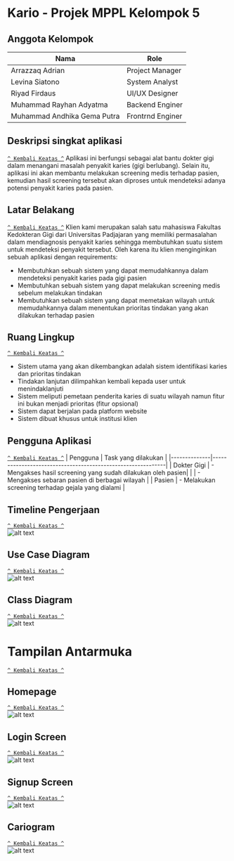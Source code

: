 # Kario - Projek MPPL Kelompok 5
## Anggota Kelompok
| Nama                       | Role             |
|----------------------------|------------------|
| Arrazzaq Adrian            | Project Manager  |
| Levina Siatono             | System Analyst   |
| Riyad Firdaus              | UI/UX Designer   |
| Muhammad Rayhan Adyatma    | Backend Enginer  |
|Muhammad Andhika Gema Putra | Frontrnd Enginer |

## Deskripsi singkat aplikasi
[`^ Kembali Keatas ^`](#)
Aplikasi ini berfungsi sebagai alat bantu dokter gigi dalam menangani masalah penyakit
karies (gigi berlubang). Selain itu, aplikasi ini akan membantu melakukan screening medis
terhadap pasien, kemudian hasil screening tersebut akan diproses untuk mendeteksi adanya
potensi penyakit karies pada pasien.


## Latar Belakang
[`^ Kembali Keatas ^`](#)
Klien kami merupakan salah satu mahasiswa Fakultas Kedokteran Gigi dari Universitas Padjajaran yang memiliki permasalahan dalam mendiagnosis penyakit karies sehingga membutuhkan suatu sistem untuk mendeteksi penyakit tersebut. Oleh karena itu klien menginginkan sebuah aplikasi dengan requirements:
- Membutuhkan sebuah sistem yang dapat memudahkannya dalam mendeteksi penyakit karies pada gigi pasien
- Membutuhkan sebuah sistem yang dapat melakukan screening medis sebelum melakukan tindakan
- Membutuhkan sebuah sistem yang dapat memetakan wilayah untuk memudahkannya dalam menentukan prioritas tindakan yang akan dilakukan terhadap pasien

## Ruang Lingkup
[`^ Kembali Keatas ^`](#)
- Sistem utama yang akan dikembangkan adalah sistem identifikasi karies dan prioritas tindakan
- Tindakan lanjutan dilimpahkan kembali kepada user untuk menindaklanjuti
- Sistem meliputi pemetaan penderita karies di suatu wilayah namun fitur ini bukan menjadi prioritas (fitur opsional)
- Sistem dapat berjalan pada platform website
- Sistem dibuat khusus untuk institusi klien

## Pengguna Aplikasi
[`^ Kembali Keatas ^`](#)
| Pengguna     | Task yang dilakukan |
|--------------|-------------------------------------------------------------|
| Dokter Gigi  | - Mengakses hasil screening yang sudah dilakukan oleh pasien|
|              | - Mengakses sebaran pasien di berbagai wilayah              |
| Pasien       | - Melakukan screening terhadap gejala yang dialami          |

## Timeline Pengerjaan
[`^ Kembali Keatas ^`](#)<br>
![alt text](https://github.com/inQuacknito/mppl/blob/main/Images/Timeline.jpg)

## Use Case Diagram
[`^ Kembali Keatas ^`](#)<br>
![alt text](https://github.com/inQuacknito/mppl/blob/main/Images/Use%20Case.jpg)

## Class Diagram
[`^ Kembali Keatas ^`](#)<br>
![alt text](https://github.com/inQuacknito/mppl/blob/main/Images/Class%20Diagram.jpg)

# Tampilan Antarmuka
[`^ Kembali Keatas ^`](#)<br>

## Homepage
[`^ Kembali Keatas ^`](#)<br>
![alt text](https://github.com/inQuacknito/mppl/blob/main/Images/Cario-homepage.jpg)

## Login Screen
[`^ Kembali Keatas ^`](#)<br>
![alt text](https://github.com/inQuacknito/mppl/blob/main/Images/Cario-login.jpg)

## Signup Screen
[`^ Kembali Keatas ^`](#)<br>
![alt text](https://github.com/inQuacknito/mppl/blob/main/Images/Cario-signup.jpg)

## Cariogram
[`^ Kembali Keatas ^`](#)<br>
![alt text](https://github.com/inQuacknito/mppl/blob/main/Images/Cariogram.jpg)

